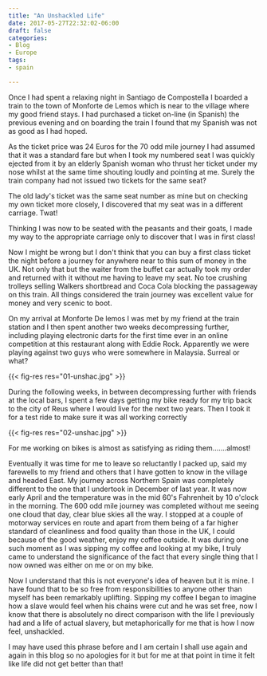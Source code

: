 ```yaml
---
title: "An Unshackled Life"
date: 2017-05-27T22:32:02-06:00
draft: false
categories:
- Blog
- Europe
tags:
- spain

---
```

Once I had spent a relaxing night in Santiago de Compostella I boarded a train to the town of Monforte de Lemos which is near to the village where my good friend stays. I had purchased a ticket on-line (in Spanish) the previous evening and on boarding the train I found that my Spanish was not as good as I had hoped.

As the ticket price was 24 Euros for the 70 odd mile journey I had assumed that it was a standard fare but when I took my numbered seat I was quickly ejected from it by an elderly Spanish woman who thrust her ticket under my nose whilst at the same time shouting loudly and pointing at me. Surely the train company had not issued two tickets for the same seat?

The old lady's ticket was the same seat number as mine but on checking my own ticket more closely, I discovered that my seat was in a different carriage. Twat!

Thinking I was now to be seated with the peasants and their goats, I made my way to the appropriate carriage only to discover that I was in first class!

Now I might be wrong but I don't think that you can buy a first class ticket the night before a journey for anywhere near to this sum of money in the UK. Not only that but the waiter from the buffet car actually took my order and returned with it without me having to leave my seat. No toe crushing trolleys selling Walkers shortbread and Coca Cola blocking the passageway on this train. All things considered the train journey was excellent value for money and very scenic to boot.

On my arrival at Monforte De lemos I was met by my friend at the train station and I then spent another two weeks decompressing further, including playing electronic darts for the first time ever in an online competition at this restaurant along with Eddie Rock. Apparently we were playing against two guys who were somewhere in Malaysia. Surreal or what?

{{< fig-res res="01-unshac.jpg" >}}

During the following weeks, in between decompressing further with friends at the local bars, I spent a few days getting my bike ready for my trip back to the city of Reus where I would live for the next two years. Then I took it for a test ride to make sure it was all working correctly

{{< fig-res res="02-unshac.jpg" >}}

For me working on bikes is almost as satisfying as riding them.......almost!

Eventually it was time for me to leave so reluctantly I packed up, said my farewells to my friend and others that I have gotten to know in the village and headed East. My journey across Northern Spain was completely different to the one that I undertook in December of last year. It was now early April and the temperature was in the mid 60's Fahrenheit by 10 o'clock in the morning. The 600 odd mile journey was completed without me seeing one cloud that day, clear blue skies all the way. I stopped at a couple of motorway services en route and apart from them being of a far higher standard of cleanliness and food quality than those in the UK, I could because of the good weather, enjoy my coffee outside. It was during one such moment as I was sipping my coffee and looking at my bike, I truly came to understand the significance of the fact that every single thing that I now owned was either on me or on my bike. 

Now I understand that this is not everyone's idea of heaven but it is mine. I have found that to be so free from responsibilities to anyone other than myself has been remarkably uplifting. Sipping my coffee I began to imagine how a slave would feel when his chains were cut and he was set free, now I know that there is absolutely no direct comparison with the life I previously had and a life of actual slavery, but metaphorically for me that is how I now feel, unshackled.

I may have used this phrase before and I am certain I shall use again and again in this blog so no apologies for it but for me at that point in time it felt like life did not get better than that!